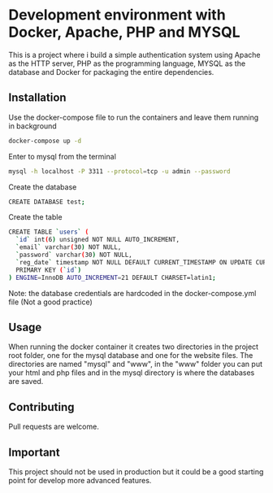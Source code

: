 # Development environment with Docker, Apache, PHP and MYSQL

This is a project where i build a simple authentication system using Apache as the HTTP server, PHP as the programming language, MYSQL as the database and Docker for packaging the entire dependencies.

## Installation

Use the docker-compose file to run the containers and leave them running in background

```bash
docker-compose up -d
```
Enter to mysql from the terminal
```bash
mysql -h localhost -P 3311 --protocol=tcp -u admin --password
```
Create the database
```bash
CREATE DATABASE test;
```
Create the table
```bash
CREATE TABLE `users` (
  `id` int(6) unsigned NOT NULL AUTO_INCREMENT,
  `email` varchar(30) NOT NULL,
  `password` varchar(30) NOT NULL,
  `reg_date` timestamp NOT NULL DEFAULT CURRENT_TIMESTAMP ON UPDATE CURRENT_TIMESTAMP,
  PRIMARY KEY (`id`)
) ENGINE=InnoDB AUTO_INCREMENT=21 DEFAULT CHARSET=latin1;
```
Note: the database credentials are hardcoded in the docker-compose.yml file (Not a good practice)

## Usage

When running the docker container it creates two directories in the project root folder, one for the mysql database and one for the website files. The directories are named "mysql" and "www", in the "www" folder you can put your html and php files and in the mysql directory is where the databases are saved.

## Contributing
Pull requests are welcome. 

## Important
This project should not be used in production but it could be a  good starting point for develop more advanced features.
